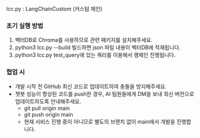 lcc.py : LangChainCustom (커스텀 체인)

### 초기 실행 방법
1. 벡터DB로 Chroma를 사용하므로 관련 패키지를 설치해주세요.
2. python3 lcc.py --build
   빌드하면 json 파일 내용이 벡터DB에 적재됩니다.
3. python3 lcc.py
   test_query에 있는 쿼리를 이용해서 랭체인 진행됩니다.

### 협업 시
- 개발 시작 전 GitHub 최신 코드로 업데이트하여 충돌을 방지해주세요.
- 챗봇 성능이 향상된 코드를 push한 경우, AI 팀원들에게 DM을 보내 최신 버전으로 업데이트하도록 안내해주세요.
  - git pull origin main
  - git push origin main
  - 현재 서비스 진행 중이 아니므로 별도의 브랜치 없이 main에서 개발을 진행합니다.
